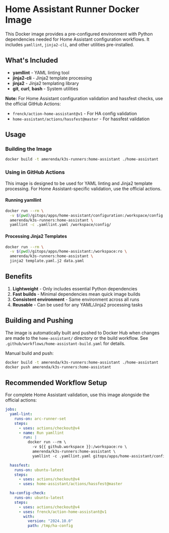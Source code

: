 # Home Assistant Runner Docker Image

This Docker image provides a pre-configured environment with Python dependencies needed for Home Assistant configuration workflows. It includes `yamllint`, `jinja2-cli`, and other utilities pre-installed.

## What's Included

- **yamllint** - YAML linting tool
- **jinja2-cli** - Jinja2 template processing
- **jinja2** - Jinja2 templating library
- **git**, **curl**, **bash** - System utilities

**Note:** For Home Assistant configuration validation and hassfest checks, use the official GitHub Actions:
- `frenck/action-home-assistant@v1` - For HA config validation
- `home-assistant/actions/hassfest@master` - For hassfest validation

## Usage

### Building the Image

```bash
docker build -t amerenda/k3s-runners:home-assistant ./home-assistant
```

### Using in GitHub Actions

This image is designed to be used for YAML linting and Jinja2 template processing. For Home Assistant-specific validation, use the official actions.

#### Running yamllint

```bash
docker run --rm \
  -v $(pwd)/gitops/apps/home-assistant/configuration:/workspace/config:ro \
  amerenda/k3s-runners:home-assistant \
  yamllint -c .yamllint.yaml /workspace/config/
```

#### Processing Jinja2 Templates

```bash
docker run --rm \
  -v $(pwd)/gitops/apps/home-assistant:/workspace:ro \
  amerenda/k3s-runners:home-assistant \
  jinja2 template.yaml.j2 data.yaml
```

## Benefits

1. **Lightweight** - Only includes essential Python dependencies
2. **Fast builds** - Minimal dependencies mean quick image builds
3. **Consistent environment** - Same environment across all runs
4. **Reusable** - Can be used for any YAML/Jinja2 processing tasks

## Building and Pushing

The image is automatically built and pushed to Docker Hub when changes are made to the `home-assistant/` directory or the build workflow. See `.github/workflows/home-assistant-build.yaml` for details.

Manual build and push:

```bash
docker build -t amerenda/k3s-runners:home-assistant ./home-assistant
docker push amerenda/k3s-runners:home-assistant
```

## Recommended Workflow Setup

For complete Home Assistant validation, use this image alongside the official actions:

```yaml
jobs:
  yaml-lint:
    runs-on: arc-runner-set
    steps:
      - uses: actions/checkout@v4
      - name: Run yamllint
        run: |
          docker run --rm \
            -v ${{ github.workspace }}:/workspace:ro \
            amerenda/k3s-runners:home-assistant \
            yamllint -c .yamllint.yaml gitops/apps/home-assistant/configuration/

  hassfest:
    runs-on: ubuntu-latest
    steps:
      - uses: actions/checkout@v4
      - uses: home-assistant/actions/hassfest@master

  ha-config-check:
    runs-on: ubuntu-latest
    steps:
      - uses: actions/checkout@v4
      - uses: frenck/action-home-assistant@v1
        with:
          version: "2024.10.0"
          path: /tmp/ha-config
```
